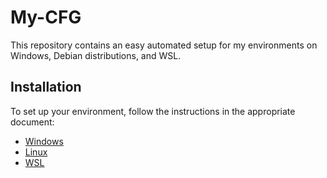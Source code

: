 # My-CFG

This repository contains an easy automated setup for my environments on Windows, Debian distributions, and WSL.

## Installation

To set up your environment, follow the instructions in the appropriate document:
- [Windows](https://github.com/raissonsouto/My-CFG/blob/main/documentation/windows.md)
- [Linux](https://github.com/raissonsouto/My-CFG/blob/main/documentation/debian.md)
- [WSL](https://github.com/raissonsouto/My-CFG/blob/main/documentation/wsl.md)
